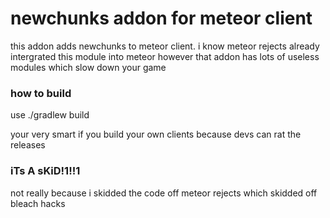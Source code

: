 # newchunks addon for meteor client

this addon adds newchunks to meteor client. i know meteor rejects already intergrated this module into meteor however that addon has lots of useless modules which slow down your game


### how to build

use ./gradlew build

your very smart if you build your own clients because devs can rat the releases


### iTs A sKiD!1!!1

not really because i skidded the code off meteor rejects which skidded off bleach hacks
